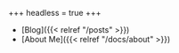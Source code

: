 +++
headless = true
+++

- [Blog]({{< relref "/posts" >}})
- [About Me]({{< relref "/docs/about" >}})

